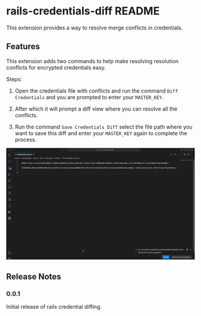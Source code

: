 # rails-credentials-diff README

This extension provides a way to resolve merge conflicts in credentials.

## Features

This extension adds two commands to help make resolving resolution conflicts for encrypted credentials easy.

Steps:
1. Open the credentials file with conflicts and run the command `Diff Credentials` and you are prompted to enter your `MASTER_KEY`.

2. After which it will prompt a diff view where you can resolve all the conflicts.

3. Run the command `Save Credentials Diff` select the file path where you want to save this diff and enter your `MASTER_KEY` again to complete the process.

![](https://github.com/rushib1/rails-credentials-diff/blob/master/credentials_diff_tutorial.gif)

## Release Notes
### 0.0.1

Initial release of rails credential diffing.

